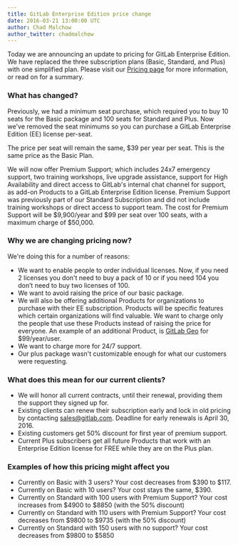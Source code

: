 ```yaml
---
title: GitLab Enterprise Edition price change
date: 2016-03-21 13:00:00 UTC
author: Chad Malchow
author_twitter: chadmalchow
---
```


Today we are announcing an update to pricing for GitLab Enterprise Edition. We have replaced the three subscription plans (Basic, Standard, and Plus) with one simplified plan.
Please visit our [Pricing page][pricing] for more information, or read on for a summary.

<!--more-->

### What has changed?

Previously, we had a minimum seat purchase, which required you to buy
10 seats for the Basic package and 100 seats for Standard and Plus.
Now we've removed the seat minimums so you can purchase a GitLab Enterprise Edition (EE) license per-seat.

The price per seat will remain the same, $39 per year per seat.
This is the same price as the Basic Plan.

We will now offer Premium Support; which includes 24x7 emergency support, two training workshops,
live upgrade assistance, support for High Availability and direct access to GitLab's internal chat channel for support, as add-on Products to a
GitLab Enterprise Edition license. Premium Support was previously part of our Standard Subscription and did not include training workshops or direct access to support team.
The cost for Premium Support will be $9,900/year and $99 per seat over 100 seats,
with a maximum charge of $50,000.

### Why we are changing pricing now?

We're doing this for a number of reasons:

- We want to enable people to order individual licenses. Now, if you need 2 licenses
you don't need to buy a pack of 10 or if you need 104 you don’t need to buy two licenses of 100.
- We want to avoid raising the price of our basic package.
- We will also be offering additional Products for organizations to purchase with their EE subscription. Products will be specific features which certain organizations will find valuable. We want to charge only the people that use
these Products instead of raising the price for everyone. An example of an additional Product, is [GitLab Geo](http://doc.gitlab.com/ee/gitlab-geo/README.html) for $99/year/user.
- We want to charge more for 24/7 support.
- Our plus package wasn't customizable enough for what our customers were requesting.

### What does this mean for our current clients?

- We will honor all current contracts, until their renewal, providing them the support they signed up for.
- Existing clients can renew their subscription early and lock in old
pricing by contacting sales@gitlab.com.
Deadline for early renewals is April 30, 2016.
- Existing customers get 50% discount for first year of premium support.
- Current Plus subscribers get all future Products that work with an Enterprise Edition license for FREE while they are on the Plus plan.

### Examples of how this pricing might affect you

- Currently on Basic with 3 users? Your cost decreases from $390 to $117.
- Currently on Basic with 10 users? Your cost stays the same, $390.
- Currently on Standard with 100 users with Premium Support? Your cost increases from $4900 to $8850 (with the 50% discount)
- Currently on Standard with 110 users with Premium Support? Your cost decreases from $9800 to $9735 (with the 50% discount)
- Currently on Standard with 150 users with no support? Your cost decreases from $9800 to $5850

[pricing]: https://about.gitlab.com/pricing/
